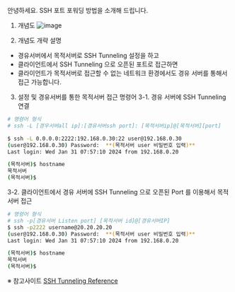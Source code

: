 안녕하세요. SSH 포트 포워딩 방법을 소개해 드립니다.

1. 개념도
    ![image](https://github.com/pwn4all/repository/assets/66910989/622c801a-9e71-4496-b4d3-ec70ff59b5da)

2. 개념도 개략 설명

* 경유서버에서 목적서버로 SSH Tunneling 설정을 하고
* 클라이언트에서 SSH Tunneling 으로 오픈된 포트로 접근하면
* 클라이언트가 목적서버로 접근할 수 없는 네트워크 환경에서도 경유 서버를 통해서 접근 가능합니다.

3. 설정 및 경유서버를 통한 목적서버 접근 명령어
    3-1. 경유 서버에 SSH Tunneling 연결

```bash
# 명령어 형식
# ssh -L [경우서버all ip]:[경유서버ssh port]: [목적서버ip]@[목적서버][port]

$ ssh -L 0.0.0.0:2222:192.168.0.30:22 user@192.168.0.30
(user@192.168.0.30) Password:  **(목적서버 user 비밀번호 입력)**
Last login: Wed Jan 31 07:57:10 2024 from 192.168.0.20

(목적서버)$ hostname
목적서버
(목적서버)$
```

3-2. 클라이언트에서 경유 서버에 SSH Tunneling 으로 오픈된 Port 를 이용해서 목적서버 접근

```bash
# 명령어 형식
# ssh -p[경유서버 Listen port] [목적서버 id]@[경유서버IP]
$ ssh -p2222 username@20.20.20.20
(user@192.168.0.30) Password:  **(목적서버 user 비밀번호 입력)**
Last login: Wed Jan 31 07:57:10 2024 from 192.168.0.20

(목적서버)$ hostname
목적서버
(목적서버)$
```

※ 참고사이트
[SSH Tunneling Reference](https://www.ssh.com/academy/ssh/tunneling-example)
